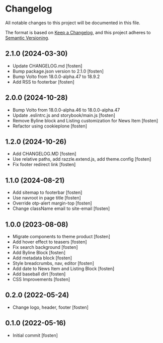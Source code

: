 # Changelog

All notable changes to this project will be documented in this file.

The format is based on [Keep a Changelog](https://keepachangelog.com/en/1.0.0/),
and this project adheres to [Semantic Versioning](https://semver.org/spec/v2.0.0.html).

<!-- You should *NOT* be adding new change log entries to this file.
     You should create a file in the news directory instead.
     For helpful instructions, please see:
     https://6.docs.plone.org/volto/developer-guidelines/contributing.html#create-a-pull-request
-->

<!-- towncrier release notes start -->

## 2.1.0 (2024-03-30)

- Update CHANGELOG.md [fosten]
- Bump package.json version to 2.1.0 [fosten]
- Bump Volto from 18.0.0-alpha.47 to 18.9.2
- Add RSS to footerbar [fosten]

## 2.0.0 (2024-10-28)

- Bump Volto from 18.0.0-alpha.46 to 18.0.0-alpha.47
- Update .eslintrc.js and storybook/main.js [fosten]
- Remove Byline block and Listing customization for News Item [fosten]
- Refactor using cookieplone [fosten]

## 1.2.0 (2024-10-26)

- Add CHANGELOG.MD [fosten]
- Use relative paths, add razzle.extend.js, add theme.config [fosten]
- Fix footer redirect link [fosten]

## 1.1.0 (2024-08-21)

- Add sitemap to footerbar [fosten]
- Use navroot in page title [fosten]
- Override otp-alert margin-top [fosten]
- Change className email to site-email [fosten]

## 1.0.0 (2023-08-08)

- Migrate components to theme product [fosten]
- Add hover effect to teasers [fosten]
- Fix search background [fosten]
- Add Byline Block [fosten]
- Add metadata block [fosten]
- Style breadcrumbs, nav, editor [fosten]
- Add date to News Item and Listing Block [fosten]
- Add baseball dirt [fosten]
- CSS Improvements [fosten]

## 0.2.0 (2022-05-24)

- Change logo, header, footer [fosten]

## 0.1.0 (2022-05-16)

- Initial commit [fosten]

